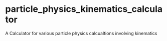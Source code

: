 # particle_physics_kinematics_calculator
A Calculator for various particle physics calcualtions involving kinematics
